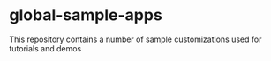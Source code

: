 # global-sample-apps
This repository contains a number of sample customizations used for tutorials and demos
